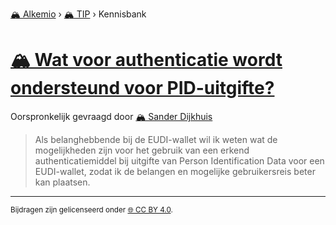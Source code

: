 [🏔️ Alkemio](https://welcome.alkem.io/) › [🏔️ TIP](https://alkem.io/tip/dashboard) › Kennisbank
# [🏔️ Wat voor authenticatie wordt ondersteund voor PID-uitgifte?](https://alkem.io/tip/collaboration/watvoorauthenticat-3838)
Oorspronkelijk gevraagd door [🏔️ Sander Dijkhuis](https://alkem.io/user/sander-dijkhuis-3912)
>Als belanghebbende bij de EUDI-wallet wil ik weten wat de mogelijkheden zijn voor het gebruik van een erkend authenticatiemiddel bij uitgifte van Person Identification Data voor een EUDI-wallet, zodat ik de belangen en mogelijke gebruikersreis beter kan plaatsen.
* * *
<small>Bijdragen zijn gelicenseerd onder [🌐 CC BY 4.0](https://creativecommons.org/licenses/by/4.0/deed.nl).</small>
